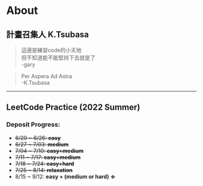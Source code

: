 # About  

## 計畫召集人 K.Tsubasa

>這邊是練習code的小天地  
>但不知道能不能堅持下去就是了  
>-gary  

>Per Aspera Ad Astra  
>-K.Tsubasa  
---
## LeetCode Practice (2022 Summer)
### Deposit Progress:
* ~~6/20 ~ 6/26: **easy**~~
* ~~6/27 ~ 7/03: **medium**~~
* ~~7/04 ~ 7/10: **easy+medium**~~
* ~~7/11 ~ 7/17: **easy+medium**~~
* ~~7/18 ~ 7/24: **easy+hard**~~
* ~~7/25 ~ 8/14: **relaxation**~~
* 8/15 ~ 9/12: **easy + (medium or hard)** **&lArr;**
